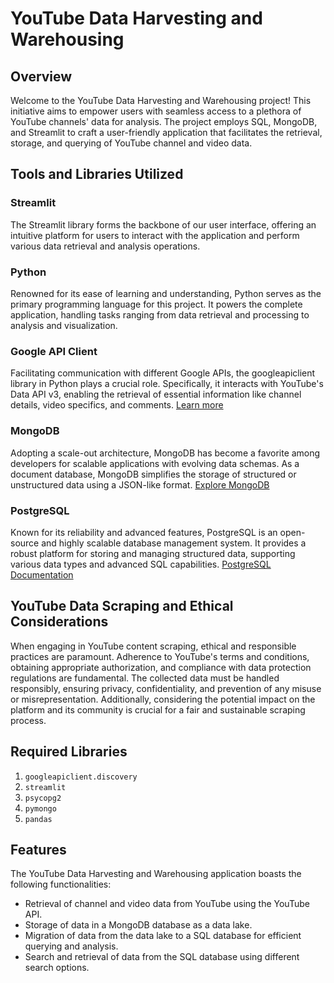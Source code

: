 # YouTube Data Harvesting and Warehousing

## Overview

Welcome to the YouTube Data Harvesting and Warehousing project! This initiative aims to empower users with seamless access to a plethora of YouTube channels' data for analysis. The project employs SQL, MongoDB, and Streamlit to craft a user-friendly application that facilitates the retrieval, storage, and querying of YouTube channel and video data.

## Tools and Libraries Utilized

### Streamlit
The Streamlit library forms the backbone of our user interface, offering an intuitive platform for users to interact with the application and perform various data retrieval and analysis operations.

### Python
Renowned for its ease of learning and understanding, Python serves as the primary programming language for this project. It powers the complete application, handling tasks ranging from data retrieval and processing to analysis and visualization.

### Google API Client
Facilitating communication with different Google APIs, the googleapiclient library in Python plays a crucial role. Specifically, it interacts with YouTube's Data API v3, enabling the retrieval of essential information like channel details, video specifics, and comments. [Learn more](https://developers.google.com/youtube/v3)

### MongoDB
Adopting a scale-out architecture, MongoDB has become a favorite among developers for scalable applications with evolving data schemas. As a document database, MongoDB simplifies the storage of structured or unstructured data using a JSON-like format. [Explore MongoDB](https://www.mongodb.com/)

### PostgreSQL
Known for its reliability and advanced features, PostgreSQL is an open-source and highly scalable database management system. It provides a robust platform for storing and managing structured data, supporting various data types and advanced SQL capabilities. [PostgreSQL Documentation](https://www.postgresql.org/docs/)

## YouTube Data Scraping and Ethical Considerations

When engaging in YouTube content scraping, ethical and responsible practices are paramount. Adherence to YouTube's terms and conditions, obtaining appropriate authorization, and compliance with data protection regulations are fundamental. The collected data must be handled responsibly, ensuring privacy, confidentiality, and prevention of any misuse or misrepresentation. Additionally, considering the potential impact on the platform and its community is crucial for a fair and sustainable scraping process.

## Required Libraries

1. `googleapiclient.discovery`
2. `streamlit`
3. `psycopg2`
4. `pymongo`
5. `pandas`

## Features

The YouTube Data Harvesting and Warehousing application boasts the following functionalities:

- Retrieval of channel and video data from YouTube using the YouTube API.
- Storage of data in a MongoDB database as a data lake.
- Migration of data from the data lake to a SQL database for efficient querying and analysis.
- Search and retrieval of data from the SQL database using different search options.
